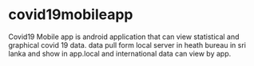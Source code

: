 # covid19mobileapp
Covid19 Mobile app is android application that can view statistical and graphical covid 19 data. data pull form local server in heath bureau in sri lanka and show in app.local and international data can view by app.
